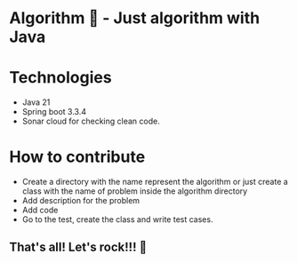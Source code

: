 # Algorithm 🌿 - Just algorithm with Java

# Technologies
- Java 21
- Spring boot 3.3.4
- Sonar cloud for checking clean code.

# How to contribute
- Create a directory with the name represent the algorithm or just create a class with the name of problem inside the algorithm directory
- Add description for the problem
- Add code
- Go to the test, create the class and write test cases.
## That's all! Let's rock!!! 🤘
